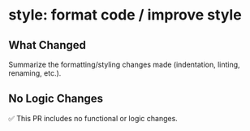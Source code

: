 # style: format code / improve style

## What Changed
Summarize the formatting/styling changes made (indentation, linting, renaming, etc.).

## No Logic Changes
✅ This PR includes no functional or logic changes.
